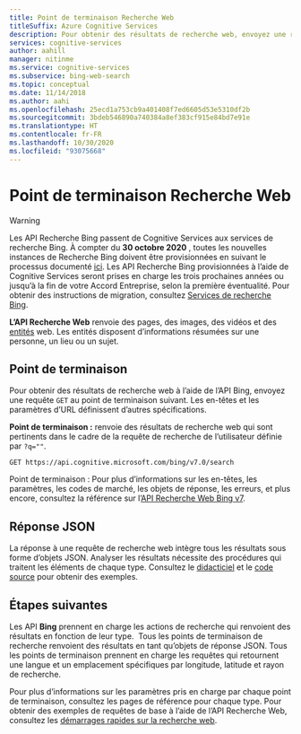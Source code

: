 ```yaml
---
title: Point de terminaison Recherche Web
titleSuffix: Azure Cognitive Services
description: Pour obtenir des résultats de recherche web, envoyez une requête `GET` au point de terminaison suivant. Les en-têtes et les paramètres d’URL définissent d’autres spécifications.
services: cognitive-services
author: aahill
manager: nitinme
ms.service: cognitive-services
ms.subservice: bing-web-search
ms.topic: conceptual
ms.date: 11/14/2018
ms.author: aahi
ms.openlocfilehash: 25ecd1a753cb9a401408f7ed6605d53e5310df2b
ms.sourcegitcommit: 3bdeb546890a740384a8ef383cf915e84bd7e91e
ms.translationtype: HT
ms.contentlocale: fr-FR
ms.lasthandoff: 10/30/2020
ms.locfileid: "93075668"
---
```

# <a name="web-search-endpoint"></a>Point de terminaison Recherche Web

> [!WARNING]
> Les API Recherche Bing passent de Cognitive Services aux services de recherche Bing. À compter du **30 octobre 2020** , toutes les nouvelles instances de Recherche Bing doivent être provisionnées en suivant le processus documenté [ici](https://aka.ms/cogsvcs/bingmove).
> Les API Recherche Bing provisionnées à l’aide de Cognitive Services seront prises en charge les trois prochaines années ou jusqu’à la fin de votre Accord Entreprise, selon la première éventualité.
> Pour obtenir des instructions de migration, consultez [Services de recherche Bing](https://aka.ms/cogsvcs/bingmigration).

**L’API Recherche Web** renvoie des pages, des images, des vidéos et des [entités](https://docs.microsoft.com/azure/cognitive-services/bing-entities-search/search-the-web) web. Les entités disposent d’informations résumées sur une personne, un lieu ou un sujet.

## <a name="endpoint"></a>Point de terminaison

Pour obtenir des résultats de recherche web à l’aide de l’API Bing, envoyez une requête `GET` au point de terminaison suivant. Les en-têtes et les paramètres d’URL définissent d’autres spécifications.

**Point de terminaison :** renvoie des résultats de recherche web qui sont pertinents dans le cadre de la requête de recherche de l’utilisateur définie par `?q=""`.

```http
GET https://api.cognitive.microsoft.com/bing/v7.0/search
```

Point de terminaison : Pour plus d’informations sur les en-têtes, les paramètres, les codes de marché, les objets de réponse, les erreurs, et plus encore, consultez la référence sur l’[API Recherche Web Bing v7](https://docs.microsoft.com/rest/api/cognitiveservices-bingsearch/bing-web-api-v7-reference).

## <a name="response-json"></a>Réponse JSON

La réponse à une requête de recherche web intègre tous les résultats sous forme d’objets JSON. Analyser les résultats nécessite des procédures qui traitent les éléments de chaque type. Consultez le [didacticiel](https://docs.microsoft.com/azure/cognitive-services/bing-web-search/tutorial-bing-web-search-single-page-app) et le [code source](https://github.com/Azure-Samples/cognitive-services-REST-api-samples/tree/master/Tutorials/Bing-Web-Search) pour obtenir des exemples.

## <a name="next-steps"></a>Étapes suivantes

Les API **Bing** prennent en charge les actions de recherche qui renvoient des résultats en fonction de leur type.  Tous les points de terminaison de recherche renvoient des résultats en tant qu’objets de réponse JSON.  Tous les points de terminaison prennent en charge les requêtes qui retournent une langue et un emplacement spécifiques par longitude, latitude et rayon de recherche.

Pour plus d’informations sur les paramètres pris en charge par chaque point de terminaison, consultez les pages de référence pour chaque type.
Pour obtenir des exemples de requêtes de base à l’aide de l’API Recherche Web, consultez les [ démarrages rapides sur la recherche web](https://docs.microsoft.com/azure/cognitive-services/bing-web-search/search-the-web).
